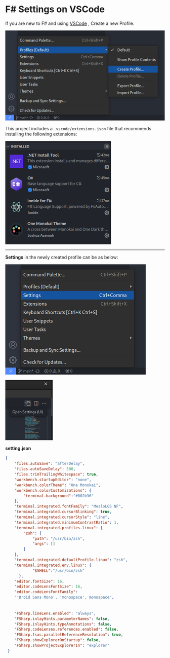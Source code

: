 # F# Settings on VSCode

If you are new to F# and using [VSCode](https://code.visualstudio.com/) , Create a new Profile.

![image](https://raw.githubusercontent.com/ken-okabe/web-images4/main/img_1714364045993.png)

This project includes a `.vscode/extensions.json`  file that recommends installing the following extensions:

![image](https://raw.githubusercontent.com/ken-okabe/web-images4/main/img_1714363435870.png)

---

**Settings**  in the newly created profile can be as below:

![image](https://raw.githubusercontent.com/ken-okabe/web-images4/main/img_1714364148941.png)

![image](https://raw.githubusercontent.com/ken-okabe/web-images4/main/img_1714364195266.png)

**setting.json**

```json
{
    "files.autoSave": "afterDelay",
    "files.autoSaveDelay": 500,
    "files.trimTrailingWhitespace": true,
    "workbench.startupEditor": "none",
    "workbench.colorTheme": "One Monokai",
    "workbench.colorCustomizations": {
        "terminal.background":"#002b36"
    },
    "terminal.integrated.fontFamily": "MesloLGS NF",
    "terminal.integrated.cursorBlinking": true,
    "terminal.integrated.cursorStyle": "line",
    "terminal.integrated.minimumContrastRatio": 1,
    "terminal.integrated.profiles.linux": {
        "zsh": {
            "path": "/usr/bin/zsh",
            "args": []
        }
    },
    "terminal.integrated.defaultProfile.linux": "zsh",
    "terminal.integrated.env.linux": {
            "$SHELL":"/usr/bin/zsh"
      },
    "editor.fontSize": 16,
    "editor.codeLensFontSize": 16,
    "editor.codeLensFontFamily":
    "'Droid Sans Mono', 'monospace', monospace",
 
 
    "FSharp.lineLens.enabled": "always",
    "FSharp.inlayHints.parameterNames": false,
    "FSharp.inlayHints.typeAnnotations": false,
    "FSharp.codeLenses.references.enabled": false,
    "FSharp.fsac.parallelReferenceResolution": true,
    "FSharp.showExplorerOnStartup": false,
    "FSharp.showProjectExplorerIn": "explorer"
 }
 
```